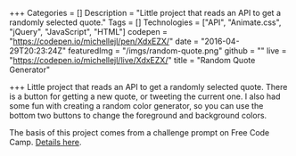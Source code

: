 +++
Categories = []
Description = "Little project that reads an API to get a randomly selected quote."
Tags = []
Technologies = ["API", "Animate.css", "jQuery", "JavaScript", "HTML"]
codepen = "https://codepen.io/michellejl/pen/XdxEZX/"
date = "2016-04-29T20:23:24Z"
featuredImg = "/imgs/random-quote.png"
github = ""
live = "https://codepen.io/michellejl/live/XdxEZX/"
title = "Random Quote Generator"

+++
Little project that reads an API to get a randomly selected quote. There is a button for getting a new quote, or tweeting the current one. I also had some fun with creating a random color generator, so you can use the bottom two buttons to change the foreground and background colors.

The basis of this project comes from a challenge prompt on Free Code Camp. [Details here](https://www.freecodecamp.org/challenges/build-a-random-quote-machine).